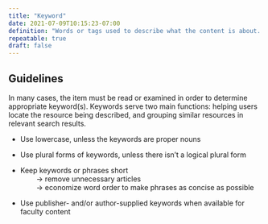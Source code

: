```yaml
---
title: "Keyword"
date: 2021-07-09T10:15:23-07:00
definition: "Words or tags used to describe what the content is about. Keywords use natural language; they do not conform to any controlled vocabulary or subject heading classification."
repeatable: true
draft: false
---
```


## Guidelines

In many cases, the item must be read or examined in order to determine appropriate keyword(s). Keywords serve two main functions: helping users locate the resource being described, and grouping similar resources in relevant search results.

- Use lowercase, unless the keywords are proper nouns

- Use plural forms of keywords, unless there isn’t a logical plural form

- Keep keywords or phrases short \
&nbsp;&nbsp;&nbsp;&nbsp;&nbsp;&nbsp;&nbsp;&nbsp;&rarr; remove unnecessary articles \
&nbsp;&nbsp;&nbsp;&nbsp;&nbsp;&nbsp;&nbsp;&nbsp;&rarr; economize word order to make phrases as concise as possible

- Use publisher- and/or author-supplied keywords when available for faculty content
